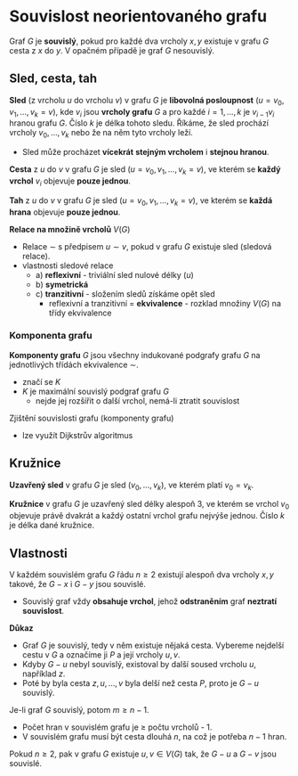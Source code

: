 # Souvislost neorientovaného grafu

Graf $G$ je **souvislý**, pokud pro každé dva vrcholy $x, y$ existuje v grafu $G$ cesta z $x$ do $y$. V opačném případě je graf $G$ nesouvislý.

## Sled, cesta, tah

**Sled** (z vrcholu $u$ do vrcholu $v$) v grafu $G$ je **libovolná posloupnost** ($u = v_{0}, v_{1}, \dots, v_{k} = v$), kde $v_{i}$ jsou **vrcholy grafu** $G$ a pro každé $i = 1, \dots, k$ je $v_{i-1}v_{i}$ hranou grafu $G$. Číslo $k$ je délka tohoto sledu. Říkáme, že sled prochází vrcholy $v_{0}, \dots, v_{k}$ nebo že na něm tyto vrcholy leží.
- Sled může procházet **vícekrát** **stejným vrcholem** i **stejnou hranou**.

**Cesta** z $u$ do $v$ v grafu $G$ je sled $(u = v_{0}, v_{1}, \dots, v_{k} = v)$, ve kterém se **každý vrchol** $v_{i}$ objevuje **pouze jednou**.

**Tah** z $u$ do $v$ v grafu $G$ je sled $(u = v_{0}, v_{1}, \dots, v_{k} = v)$, ve kterém se **každá hrana** objevuje **pouze jednou**.

**Relace na množině vrcholů** $V(G)$
- Relace $\sim$ s předpisem $u \sim v$, pokud v grafu $G$ existuje sled (sledová relace).
- vlastnosti sledové relace
	- a) **reflexivní** - triviální sled nulové délky $(u)$
	- b) **symetrická**
	- c) **tranzitivní** - složením sledů získáme opět sled
		- reflexivní a tranzitivní = **ekvivalence** - rozklad množiny $V(G)$ na třídy ekvivalence

### Komponenta grafu

**Komponenty grafu** $G$ jsou všechny indukované podgrafy grafu $G$ na jednotlivých třídách ekvivalence $\sim$.

- značí se $K$
- $K$ je maximální souvislý podgraf grafu $G$
	- nejde jej rozšířit o další vrchol, nemá-li ztratit souvislost

Zjištění souvislosti grafu (komponenty grafu)
- lze využít Dijkstrův algoritmus

## Kružnice

**Uzavřený sled** v grafu $G$ je sled $(v_{0}, \dots, v_{k})$, ve kterém platí $v_{0} = v_{k}$.

**Kružnice** v grafu $G$ je uzavřený sled délky alespoň 3, ve kterém se vrchol $v_{0}$ objevuje právě dvakrát a každý ostatní vrchol grafu nejvýše jednou. Číslo $k$ je délka dané kružnice.

## Vlastnosti

V každém souvislém grafu $G$ řádu $n \geq 2$ existují alespoň dva vrcholy $x, y$ takové, že $G-x$ i $G-y$ jsou souvislé.
- Souvislý graf vždy **obsahuje vrchol**, jehož **odstraněním** graf **neztratí souvislost**.

**Důkaz**
- Graf $G$ je souvislý, tedy v něm existuje nějaká cesta. Vybereme nejdelší cestu v $G$ a označíme ji $P$ a její vrcholy $u, v$.
- Kdyby $G-u$ nebyl souvislý, existoval by další soused vrcholu $u$, například $z$.
- Poté by byla cesta $z, u, \dots, v$ byla delší než cesta $P$, proto je $G-u$ souvislý.

Je-li graf $G$ souvislý, potom $m \geq n-1$.
- Počet hran v souvislém grafu je $\geq$ počtu vrcholů - 1.
- V souvislém grafu musí být cesta dlouhá $n$, na což je potřeba $n-1$ hran.

Pokud $n \geq 2$, pak v grafu $G$ existuje $u, v \in V(G)$ tak, že $G-u$ a $G-v$ jsou souvislé.

